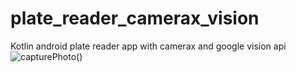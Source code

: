 # plate_reader_camerax_vision
Kotlin android plate reader app with camerax and google vision api
![capturePhoto()](https://user-images.githubusercontent.com/51923824/183678124-28ab7a12-88ab-4f7d-9f47-1f82956bfe03.png)
